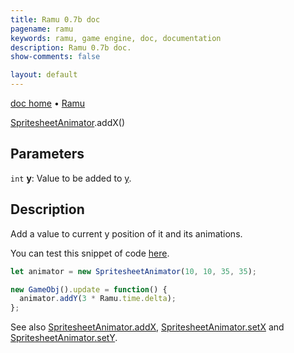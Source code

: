 ```yaml
---
title: Ramu 0.7b doc
pagename: ramu
keywords: ramu, game engine, doc, documentation
description: Ramu 0.7b doc.
show-comments: false

layout: default
---
```

[doc home](home) &#8226; [Ramu](../)  

[SpritesheetAnimator](SpritesheetAnimator).addX()   

## Parameters
``int`` **y**: Value to be added to [y](GameObj.y).  

## Description
Add a value to current y position of it and its animations.

You can test this snippet of code [here](https://hermespasser.github.io/p/ramu/tryramu/?let%20img%20=%20Ramu.Utils.getImage(%22https://raw.githubusercontent.com/HermesPasser/Ramu/master/demos/img/anim/crossSheet.gif%22);%0Alet%20anim%20=%20new%20SpritesheetAnimation(img,%2010,%2010,%2035,%2035);%0Aanim.addFrame(%5Bnew%20Rect(43,%2052,%2035,%2035)%5D);%0A%0Alet%20animator%20=%20new%20SpritesheetAnimator(10,%2010,%2035,%2035);%0Aanimator.addAnimation(%27anim1%27,%20anim);%0Aanimator.setCurrentAnimation(%27anim1%27);%0A%0Anew%20GameObj().update%20=%20function()%20%7B%0A%20%20animator.addY(3%20*%20Ramu.time.delta);%0A%7D;%0A%0ARamu.init();).
```javascript
let animator = new SpritesheetAnimator(10, 10, 35, 35);

new GameObj().update = function() {
  animator.addY(3 * Ramu.time.delta);
};
``` 

See also [SpritesheetAnimator.addX](SpritesheetAnimator.addX), [SpritesheetAnimator.setX](SpritesheetAnimator.setX) and [SpritesheetAnimator.setY](SpritesheetAnimator.setY).